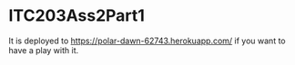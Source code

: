 # ITC203Ass2Part1
It is deployed to https://polar-dawn-62743.herokuapp.com/ if you want to have a play with it.
